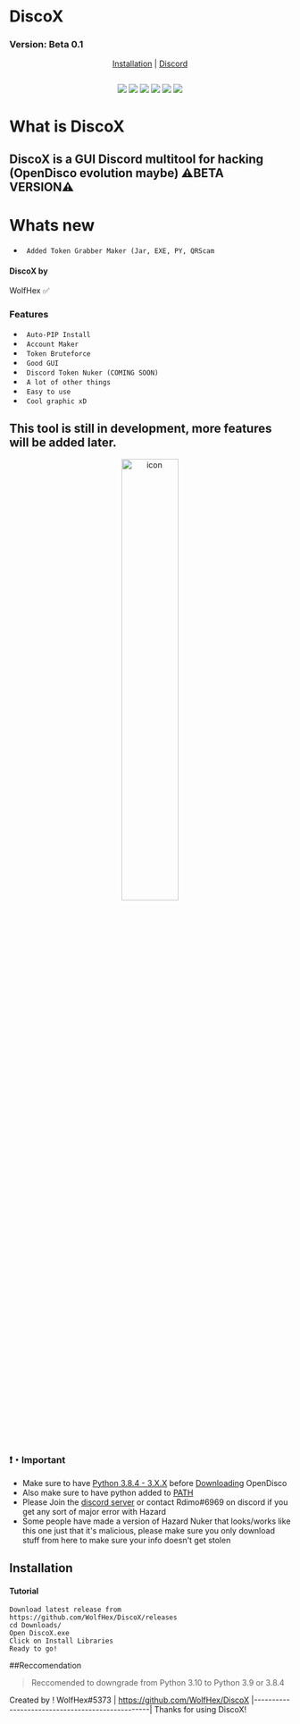 # DiscoX
### Version: Beta 0.1

</center>

<p align="center">
<a href="https://github.com/WolfHex/DiscoX#Installation">Installation</a> |
<a href="">Discord</a>
</p>

<p align= center</p><a href="" target="_blank"><img src="" alt=""></a>
<p align="center">
<img src="https://img.shields.io/github/languages/top/WolfHex/DiscoX?style=flat-square" </a>
<img src="https://img.shields.io/github/last-commit/WolfHex/DiscoX?style=flat-square" </a>
<img src="https://img.shields.io/github/license/WolfHex/DiscoX?style=flat-square" </a>
<img src="https://img.shields.io/github/downloads/WolfHex/DiscoX/total?color=%23daff00&label=1.4.4 Downloads&style=flat-square" </a>
<img src="https://img.shields.io/github/stars/WolfHex/DiscoX?color=%23daff00&label=Stars&style=flat-square" </a>
<img src="https://img.shields.io/github/forks/WolfHex/DiscoX?color=%23daff00&label=Forks&style=flat-square" </a>
</p>

# What is DiscoX

## DiscoX is a GUI Discord multitool for hacking (OpenDisco evolution maybe)    ⚠️BETA VERSION⚠️

# Whats new

* ` Added Token Grabber Maker (Jar, EXE, PY, QRScam`
                                                       

#### DiscoX by
WolfHex ✅

### Features
* ` Auto-PIP Install`
* ` Account Maker`
* ` Token Bruteforce`
* ` Good GUI`
* ` Discord Token Nuker (COMING SOON)`
* ` A lot of other things`
* ` Easy to use`
* ` Cool graphic xD`

## This tool is still in development, more features will be added later.

<p align="center">
 <img alt="icon" src="https://cdn.discordapp.com/attachments/941807971137101824/942188635632058509/screen.jpg" width="45%">



### ❗・Important
* Make sure to have [Python 3.8.4 - 3.X.X](https://www.python.org/downloads/) before [Downloading](https://github.com/WolfHex/OpenDisco/) OpenDisco
* Also make sure to have python added to [PATH](https://datatofish.com/add-python-to-windows-path/)
* Please Join the [discord server](https://rdimo.github.io/CheatAway/) or contact Rdimo#6969 on discord if you get any sort of major error with Hazard
* Some people have made a version of Hazard Nuker that looks/works like this one just that it's malicious, please make sure you only download stuff from here to make sure your info doesn't get stolen

## Installation 

#### Tutorial
```
Download latest release from https://github.com/WolfHex/DiscoX/releases
cd Downloads/
Open DiscoX.exe
Click on Install Libraries
Ready to go!
```

##Reccomendation

> Reccomended to downgrade from Python 3.10 to Python 3.9 or 3.8.4

Created by ! WolfHex#5373 | https://github.com/WolfHex/DiscoX
|-------------------------------------------------|
Thanks for using DiscoX!

